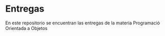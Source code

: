 # Entregas
En este repositorio se encuentran las entregas de la materia Programació Orientada a Objetos
